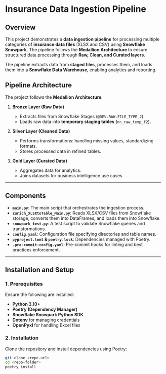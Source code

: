 # **Insurance Data Ingestion Pipeline**

## **Overview**
This project demonstrates a **data ingestion pipeline** for processing multiple categories of **insurance data files** (XLSX and CSV) using **Snowflake Snowpark**. The pipeline follows the **Medallion Architecture** to ensure structured data processing through **Raw, Clean, and Curated layers**.

The pipeline extracts data from **staged files**, processes them, and loads them into a **Snowflake Data Warehouse**, enabling analytics and reporting.

## **Pipeline Architecture**
The project follows the **Medallion Architecture**:
1. **Bronze Layer (Raw Data)**
   - Extracts files from Snowflake Stages (`@DEV.RAW.FILE_TYPE_2`).
   - Loads raw data into **temporary staging tables** (`nn_raw_temp_f2`).
   
2. **Silver Layer (Cleaned Data)**
   - Performs transformations: handling missing values, standardizing formats.
   - Stores processed data in refined tables.

3. **Gold Layer (Curated Data)**
   - Aggregates data for analytics.
   - Joins datasets for business intelligence use cases.
  
---

## Components
- **`main.py`**: The main script that orchestrates the ingestion process.
- **`Zurich_XLSXtoTable_Main.py`**: Reads XLSX/CSV files from Snowflake storage, converts them into DataFrames, and loads them into Snowflake.
- **`snowpark_test.py`**: A test script to validate Snowflake queries and transformations.
- **`config.yaml`**: Configuration file specifying directories and table names.
- **`pyproject.toml` & `poetry.lock`**: Dependencies managed with Poetry.
- **`.pre-commit-config.yaml`**: Pre-commit hooks for linting and best practices enforcement.

---

## **Installation and Setup**
### **1. Prerequisites**
Ensure the following are installed:
- **Python 3.10+**
- **Poetry (Dependency Manager)**
- **Snowflake Snowpark Python SDK**
- **Dotenv** for managing credentials
- **OpenPyxl** for handling Excel files

### **2. Installation**
Clone the repository and install dependencies using Poetry:

```sh
git clone <repo-url>
cd <repo-folder>
poetry install

